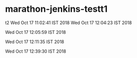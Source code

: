 # marathon-jenkins-testt1
t2
Wed Oct 17 11:02:41 IST 2018
Wed Oct 17 12:04:23 IST 2018

Wed Oct 17 12:05:59 IST 2018

Wed Oct 17 12:11:35 IST 2018

Wed Oct 17 12:39:30 IST 2018
